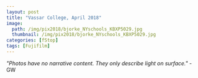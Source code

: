 ```yaml
---
layout: post
title: "Vassar College, April 2018"
image:
  path: /img/pix2018/bjorke_NYschools_KBXP5029.jpg
  thumbnail: /img/pix2018/bjorke_NYschools_KBXP5029.jpg
categories: [fStop]
tags: [Fujifilm]
---
```

<i>"Photos have no narrative content. They only describe light on surface."</i> - GW
